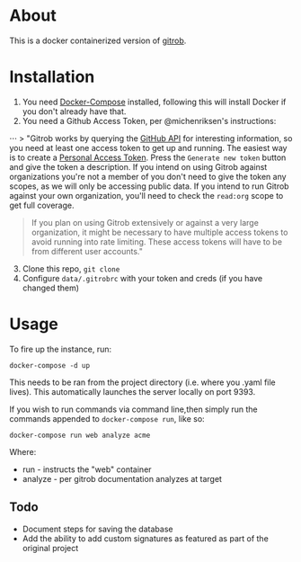 # About
This is a docker containerized version of [gitrob](https://github.com/michenriksen/gitrob).

# Installation
1. You need [Docker-Compose](https://docs.docker.com/compose/) installed, following this will install Docker if you don't already have that.
2. You need a Github Access Token, per @michenriksen's instructions:

⋅⋅⋅ > "Gitrob works by querying the [GitHub API](https://developer.github.com/v3/) for interesting information, so you need at least one access token to get up and running. The easiest way is to create a [Personal Access Token](https://github.com/settings/tokens). Press the `Generate new token` button and give the token a description. If you intend on using Gitrob against organizations you're not a member of you don't need to give the token any scopes, as we will only be accessing public data. If you intend to run Gitrob against your own organization, you'll need to check the `read:org` scope to get full coverage.
> If you plan on using Gitrob extensively or against a very large organization, it might be necessary to have multiple access tokens to avoid running into rate limiting. These access tokens will have to be from different user accounts."

3. Clone this repo, `git clone `
4. Configure `data/.gitrobrc` with your token and creds (if you have changed them)

# Usage

To fire up the instance, run:
```
docker-compose -d up
```
This needs to be ran from the project directory (i.e. where you .yaml file lives). This automatically launches the server locally on port 9393.

If you wish to run commands via command line,then simply run the commands appended to `docker-compose run`, like so:
```
docker-compose run web analyze acme
```
Where:
* run - instructs the "web" container
* analyze - per gitrob documentation analyzes at target

## Todo
* Document steps for saving the database
* Add the ability to add custom signatures as featured as part of the original project
